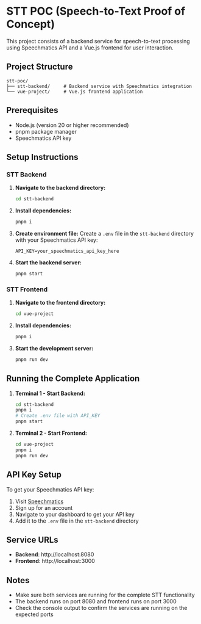# STT POC (Speech-to-Text Proof of Concept)

This project consists of a backend service for speech-to-text processing using Speechmatics API and a Vue.js frontend for user interaction.

## Project Structure

```
stt-poc/
├── stt-backend/     # Backend service with Speechmatics integration
└── vue-project/     # Vue.js frontend application
```

## Prerequisites

- Node.js (version 20 or higher recommended)
- pnpm package manager
- Speechmatics API key

## Setup Instructions

### STT Backend

1. **Navigate to the backend directory:**

   ```bash
   cd stt-backend
   ```

2. **Install dependencies:**

   ```bash
   pnpm i
   ```

3. **Create environment file:**
   Create a `.env` file in the `stt-backend` directory with your Speechmatics API key:

   ```
   API_KEY=your_speechmatics_api_key_here
   ```

4. **Start the backend server:**
   ```bash
   pnpm start
   ```

### STT Frontend

1. **Navigate to the frontend directory:**

   ```bash
   cd vue-project
   ```

2. **Install dependencies:**

   ```bash
   pnpm i
   ```

3. **Start the development server:**
   ```bash
   pnpm run dev
   ```

## Running the Complete Application

1. **Terminal 1 - Start Backend:**

   ```bash
   cd stt-backend
   pnpm i
   # Create .env file with API_KEY
   pnpm start
   ```

2. **Terminal 2 - Start Frontend:**
   ```bash
   cd vue-project
   pnpm i
   pnpm run dev
   ```

## API Key Setup

To get your Speechmatics API key:

1. Visit [Speechmatics](https://www.speechmatics.com/)
2. Sign up for an account
3. Navigate to your dashboard to get your API key
4. Add it to the `.env` file in the `stt-backend` directory

## Service URLs

- **Backend**: http://localhost:8080
- **Frontend**: http://localhost:3000

## Notes

- Make sure both services are running for the complete STT functionality
- The backend runs on port 8080 and frontend runs on port 3000
- Check the console output to confirm the services are running on the expected ports
